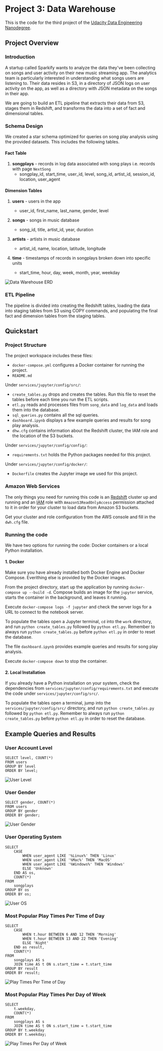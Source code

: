 # Project 3: Data Warehouse
This is the code for the third project of the [Udacity Data Engineering Nanodegree](https://www.udacity.com/course/data-engineer-nanodegree--nd027).

## Project Overview
### Introduction
A startup called Sparkify wants to analyze the data they've been collecting on songs and user activity on their new music streaming app. The analytics team is particularly interested in understanding what songs users are listening to.  Their data resides in S3, in a directory of JSON logs on user activity on the app, as well as a directory with JSON metadata on the songs in their app.

We are going to build an ETL pipeline that extracts their data from S3, stages them in Redshift, and transforms the data into a set of fact and dimensional tables.

### Schema Design
We created a star schema optimized for queries on song play analysis using the provided datasets. This includes the following tables.

#### Fact Table
1. **songplays** - records in log data associated with song plays i.e. records with page `NextSong`
    + songplay_id, start_time, user_id, level, song_id, artist_id, session_id, location, user_agent

#### Dimension Tables
1. **users** - users in the app
    + user_id, first_name, last_name, gender, level

2. **songs** - songs in music database
    + song_id, title, artist_id, year, duration

3. **artists** - artists in music database
    + artist_id, name, location, latitude, longitude

4. **time** - timestamps of records in songplays broken down into specific units
    + start_time, hour, day, week, month, year, weekday

![Data Warehouse ERD](images/data_warehouse_erd.png)

### ETL Pipeline
The pipeline is divided into creating the Redshift tables, loading the data into staging tables from S3 using COPY commands, and populating the final fact and dimension tables from the staging tables.

## Quickstart
### Project Structure
The project workspace includes these files:

+ `docker-compose.yml` configures a Docker container for running the project.
+ `README.md`

Under `services/jupyter/config/src/`:
+ `create_tables.py` drops and creates the tables. Run this file to reset the tables before each time you run the ETL scripts.
+ `etl.py` reads and processes files from `song_data` and `log_data` and loads them into the database.
+ `sql_queries.py` contains all the sql queries.
+ `dashboard.ipynb` displays a few example queries and results for song play analysis.
+ `dhw.cfg` contains information about the Redshift cluster, the IAM role and the location of the S3 buckets.

Under `services/jupyter/config/config/`:
+ `requirements.txt` holds the Python packages needed for this project.

Under `services/jupyter/config/docker/`:
+ `Dockerfile` creates the Jupyter image we used for this project.

### Amazon Web Services
The only things you need for running this code is an [Redshift](https://console.aws.amazon.com/redshift/) cluster up and running and an [IAM](https://console.aws.amazon.com/iam/) role with `AmazonS3ReadOnlyAccess` permission attached to it in order for your cluster to load data from Amazon S3 buckets.

Get your cluster and role configuration from the AWS console and fill in the `dwh.cfg` file.

### Running the code
We have two options for running the code: Docker containers or a local Python installation.

#### 1. Docker
Make sure you have already installed both Docker Engine and Docker Compose. Everithing else is provided by the Docker images.

From the project directory, start up the application by running `docker-compose up --build -d`. Compose builds an image for the `jupyter` service, starts the container in the background, and leaves it running.

Execute `docker-compose logs -f jupyter` and check the server logs for a URL to connect to the notebook server.

To populate the tables open a Jupyter terminal, `cd` into the `work` directory, and run `python create_tables.py` followed by `python etl.py`. Remember to always run `python create_tables.py` before `python etl.py` in order to reset the database.

The file `dashboard.ipynb` provides example queries and results for song play analysis.

Execute `docker-compose down` to stop the container.

#### 2. Local Installation
If you already have a Python installation on your system, check the dependencies from `services/jupyter/config/requirements.txt` and execute the code under `services/jupyter/config/src/`.

To populate the tables open a terminal, jump into the `services/jupyter/config/src/` directory, and run `python create_tables.py` followed by `python etl.py`. Remember to always run `python create_tables.py` before `python etl.py` in order to reset the database.

## Example Queries and Results
### User Account Level
````
SELECT level, COUNT(*)
FROM users
GROUP BY level
ORDER BY level;
````

![User Level](images/user_level.png)

### User Gender
````
SELECT gender, COUNT(*)
FROM users
GROUP BY gender
ORDER BY gender;
````

![User Gender](images/user_gender.png)

### User Operating System
````
SELECT
    CASE
        WHEN user_agent LIKE '%Linux%' THEN 'Linux'
        WHEN user_agent LIKE '%Mac%' THEN 'MacOS'
        WHEN user_agent LIKE '%Windows%' THEN 'Windows'
        ELSE 'Unknown'
    END AS os,
    COUNT(*)
FROM
    songplays
GROUP BY os
ORDER BY os;
````

![User OS](images/user_os.png)

### Most Popular Play Times Per Time of Day
````
SELECT
    CASE
        WHEN t.hour BETWEEN 6 AND 12 THEN 'Morning'
        WHEN t.hour BETWEEN 13 AND 22 THEN 'Evening'
        ELSE 'Night'
    END as result,
    COUNT(*)
FROM
    songplays AS s
    JOIN time AS t ON s.start_time = t.start_time
GROUP BY result
ORDER BY result;
````

![Play Times Per Time of Day](images/play_times_time_of_day.png)

### Most Popular Play Times Per Day of Week
````
SELECT
    t.weekday,
    COUNT(*)
FROM
    songplays AS s
    JOIN time AS t ON s.start_time = t.start_time
GROUP BY t.weekday
ORDER BY t.weekday;
````
![Play Times Per Day of Week](images/play_times_day_of_week.png)
